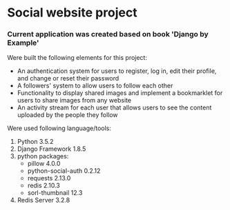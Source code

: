 # Social website project
### Current application was created based on book 'Django by Example'

Were built the following elements for this project:
* An authentication system for users to register, log in, edit their profile, and change or reset their password
* A followers' system to allow users to follow each other
* Functionality to display shared images and implement a bookmarklet for users to share images from any website
* An activity stream for each user that allows users to see the content uploaded by the people they follow


Were used following language/tools:
1. Python 3.5.2
2. Django Framework 1.8.5
3. python packages:
    * pillow 4.0.0
    * python-social-auth 0.2.12
    * requests 2.13.0
    * redis 2.10.3
    * sorl-thumbnail 12.3
4. Redis Server 3.2.8

